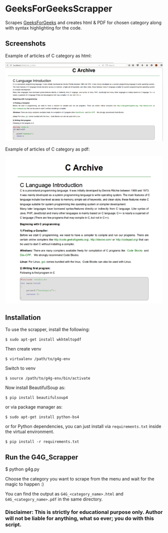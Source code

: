# GeeksForGeeksScrapper
Scrapes [GeeksForGeeks](http://www.geeksforgeeks.org) and creates html & PDF for chosen category along with syntax highlighting for the code.

## Screenshots

Example of articles of C category as html:

![alt tag](https://github.com/CuriousLearner/GeeksForGeeksScrapper/blob/master/screenshots/G4G_C_html.png)

Example of articles of C category as pdf:

![alt tag](https://github.com/CuriousLearner/GeeksForGeeksScrapper/blob/master/screenshots/G4G_C_pdf.png)

## Installation
To use the scrapper, install the following:

`$ sudo apt-get install wkhtmltopdf`

Then create venv

`$ virtualenv /path/to/g4g-env`

Switch to venv

`$ source /path/to/g4g-env/bin/activate`

Now install BeautifulSoup as:

`$ pip install beautifulsoup4`

or via package manager as:

`$ sudo apt-get install python-bs4`

or for Python dependencies, you can just install via `requirements.txt` inside the virtual environment.

`$ pip install -r requirements.txt`

## Run the G4G_Scrapper

$ python g4g.py

Choose the category you want to scrape from the menu and wait for the magic to happen :)

You can find the output as `G4G_<category_name>.html` and `G4G_<category_name>.pdf` in the same directory.

### Disclaimer: This is strictly for educational purpose only. Author will not be liable for anything, what so ever; you do with this script.

